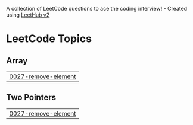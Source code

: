 A collection of LeetCode questions to ace the coding interview! - Created using [LeetHub v2](https://github.com/arunbhardwaj/LeetHub-2.0)
<!---LeetCode Topics Start-->
# LeetCode Topics
## Array
|  |
| ------- |
| [0027-remove-element](https://github.com/mohamedmohamedabdalazez/LEETCODE/tree/master/0027-remove-element) |
## Two Pointers
|  |
| ------- |
| [0027-remove-element](https://github.com/mohamedmohamedabdalazez/LEETCODE/tree/master/0027-remove-element) |
<!---LeetCode Topics End-->